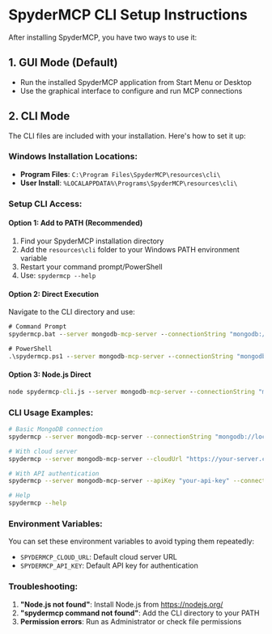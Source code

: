 # SpyderMCP CLI Setup Instructions

After installing SpyderMCP, you have two ways to use it:

## 1. GUI Mode (Default)
- Run the installed SpyderMCP application from Start Menu or Desktop
- Use the graphical interface to configure and run MCP connections

## 2. CLI Mode
The CLI files are included with your installation. Here's how to set it up:

### Windows Installation Locations:
- **Program Files**: `C:\Program Files\SpyderMCP\resources\cli\`
- **User Install**: `%LOCALAPPDATA%\Programs\SpyderMCP\resources\cli\`

### Setup CLI Access:

#### Option 1: Add to PATH (Recommended)
1. Find your SpyderMCP installation directory
2. Add the `resources\cli` folder to your Windows PATH environment variable
3. Restart your command prompt/PowerShell
4. Use: `spydermcp --help`

#### Option 2: Direct Execution
Navigate to the CLI directory and use:
```cmd
# Command Prompt
spydermcp.bat --server mongodb-mcp-server --connectionString "mongodb://localhost:27017/mydb"

# PowerShell
.\spydermcp.ps1 --server mongodb-mcp-server --connectionString "mongodb://localhost:27017/mydb"
```

#### Option 3: Node.js Direct
```cmd
node spydermcp-cli.js --server mongodb-mcp-server --connectionString "mongodb://localhost:27017/mydb"
```

### CLI Usage Examples:
```bash
# Basic MongoDB connection
spydermcp --server mongodb-mcp-server --connectionString "mongodb://localhost:27017/mydb"

# With cloud server
spydermcp --server mongodb-mcp-server --cloudUrl "https://your-server.com" --connectionString "mongodb://localhost:27017/mydb"

# With API authentication
spydermcp --server mongodb-mcp-server --apiKey "your-api-key" --connectionString "mongodb://localhost:27017/mydb"

# Help
spydermcp --help
```

### Environment Variables:
You can set these environment variables to avoid typing them repeatedly:
- `SPYDERMCP_CLOUD_URL`: Default cloud server URL
- `SPYDERMCP_API_KEY`: Default API key for authentication

### Troubleshooting:
1. **"Node.js not found"**: Install Node.js from https://nodejs.org/
2. **"spydermcp command not found"**: Add the CLI directory to your PATH
3. **Permission errors**: Run as Administrator or check file permissions